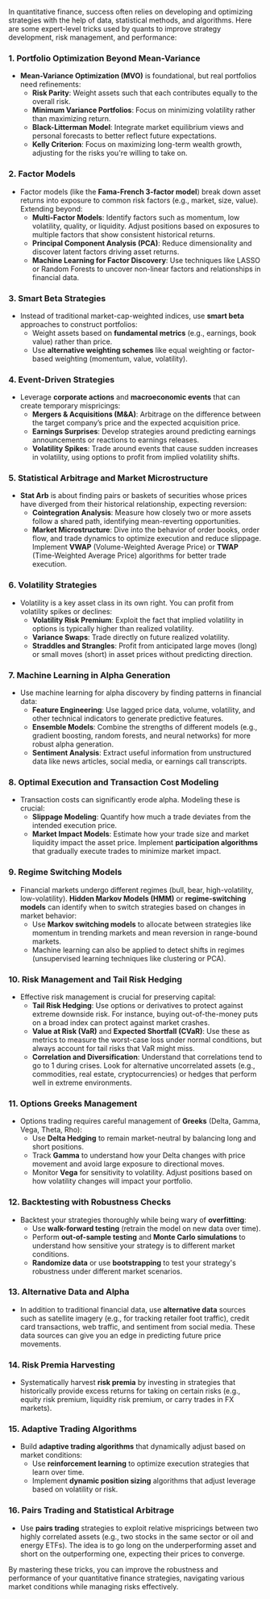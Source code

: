 In quantitative finance, success often relies on developing and optimizing strategies with the help of data, statistical methods, and algorithms. Here are some expert-level tricks used by quants to improve strategy development, risk management, and performance:

### 1. **Portfolio Optimization Beyond Mean-Variance**
   - **Mean-Variance Optimization (MVO)** is foundational, but real portfolios need refinements:
     - **Risk Parity**: Weight assets such that each contributes equally to the overall risk.
     - **Minimum Variance Portfolios**: Focus on minimizing volatility rather than maximizing return.
     - **Black-Litterman Model**: Integrate market equilibrium views and personal forecasts to better reflect future expectations.
     - **Kelly Criterion**: Focus on maximizing long-term wealth growth, adjusting for the risks you're willing to take on.

### 2. **Factor Models**
   - Factor models (like the **Fama-French 3-factor model**) break down asset returns into exposure to common risk factors (e.g., market, size, value). Extending beyond:
     - **Multi-Factor Models**: Identify factors such as momentum, low volatility, quality, or liquidity. Adjust positions based on exposures to multiple factors that show consistent historical returns.
     - **Principal Component Analysis (PCA)**: Reduce dimensionality and discover latent factors driving asset returns.
     - **Machine Learning for Factor Discovery**: Use techniques like LASSO or Random Forests to uncover non-linear factors and relationships in financial data.

### 3. **Smart Beta Strategies**
   - Instead of traditional market-cap-weighted indices, use **smart beta** approaches to construct portfolios:
     - Weight assets based on **fundamental metrics** (e.g., earnings, book value) rather than price.
     - Use **alternative weighting schemes** like equal weighting or factor-based weighting (momentum, value, volatility).

### 4. **Event-Driven Strategies**
   - Leverage **corporate actions** and **macroeconomic events** that can create temporary mispricings:
     - **Mergers & Acquisitions (M&A)**: Arbitrage on the difference between the target company’s price and the expected acquisition price.
     - **Earnings Surprises**: Develop strategies around predicting earnings announcements or reactions to earnings releases.
     - **Volatility Spikes**: Trade around events that cause sudden increases in volatility, using options to profit from implied volatility shifts.

### 5. **Statistical Arbitrage and Market Microstructure**
   - **Stat Arb** is about finding pairs or baskets of securities whose prices have diverged from their historical relationship, expecting reversion:
     - **Cointegration Analysis**: Measure how closely two or more assets follow a shared path, identifying mean-reverting opportunities.
     - **Market Microstructure**: Dive into the behavior of order books, order flow, and trade dynamics to optimize execution and reduce slippage. Implement **VWAP** (Volume-Weighted Average Price) or **TWAP** (Time-Weighted Average Price) algorithms for better trade execution.

### 6. **Volatility Strategies**
   - Volatility is a key asset class in its own right. You can profit from volatility spikes or declines:
     - **Volatility Risk Premium**: Exploit the fact that implied volatility in options is typically higher than realized volatility.
     - **Variance Swaps**: Trade directly on future realized volatility.
     - **Straddles and Strangles**: Profit from anticipated large moves (long) or small moves (short) in asset prices without predicting direction.

### 7. **Machine Learning in Alpha Generation**
   - Use machine learning for alpha discovery by finding patterns in financial data:
     - **Feature Engineering**: Use lagged price data, volume, volatility, and other technical indicators to generate predictive features.
     - **Ensemble Models**: Combine the strengths of different models (e.g., gradient boosting, random forests, and neural networks) for more robust alpha generation.
     - **Sentiment Analysis**: Extract useful information from unstructured data like news articles, social media, or earnings call transcripts.

### 8. **Optimal Execution and Transaction Cost Modeling**
   - Transaction costs can significantly erode alpha. Modeling these is crucial:
     - **Slippage Modeling**: Quantify how much a trade deviates from the intended execution price.
     - **Market Impact Models**: Estimate how your trade size and market liquidity impact the asset price. Implement **participation algorithms** that gradually execute trades to minimize market impact.

### 9. **Regime Switching Models**
   - Financial markets undergo different regimes (bull, bear, high-volatility, low-volatility). **Hidden Markov Models (HMM)** or **regime-switching models** can identify when to switch strategies based on changes in market behavior:
     - Use **Markov switching models** to allocate between strategies like momentum in trending markets and mean reversion in range-bound markets.
     - Machine learning can also be applied to detect shifts in regimes (unsupervised learning techniques like clustering or PCA).

### 10. **Risk Management and Tail Risk Hedging**
   - Effective risk management is crucial for preserving capital:
     - **Tail Risk Hedging**: Use options or derivatives to protect against extreme downside risk. For instance, buying out-of-the-money puts on a broad index can protect against market crashes.
     - **Value at Risk (VaR)** and **Expected Shortfall (CVaR)**: Use these as metrics to measure the worst-case loss under normal conditions, but always account for tail risks that VaR might miss.
     - **Correlation and Diversification**: Understand that correlations tend to go to 1 during crises. Look for alternative uncorrelated assets (e.g., commodities, real estate, cryptocurrencies) or hedges that perform well in extreme environments.

### 11. **Options Greeks Management**
   - Options trading requires careful management of **Greeks** (Delta, Gamma, Vega, Theta, Rho):
     - Use **Delta Hedging** to remain market-neutral by balancing long and short positions.
     - Track **Gamma** to understand how your Delta changes with price movement and avoid large exposure to directional moves.
     - Monitor **Vega** for sensitivity to volatility. Adjust positions based on how volatility changes will impact your portfolio.

### 12. **Backtesting with Robustness Checks**
   - Backtest your strategies thoroughly while being wary of **overfitting**:
     - Use **walk-forward testing** (retrain the model on new data over time).
     - Perform **out-of-sample testing** and **Monte Carlo simulations** to understand how sensitive your strategy is to different market conditions.
     - **Randomize data** or use **bootstrapping** to test your strategy's robustness under different market scenarios.

### 13. **Alternative Data and Alpha**
   - In addition to traditional financial data, use **alternative data** sources such as satellite imagery (e.g., for tracking retailer foot traffic), credit card transactions, web traffic, and sentiment from social media. These data sources can give you an edge in predicting future price movements.

### 14. **Risk Premia Harvesting**
   - Systematically harvest **risk premia** by investing in strategies that historically provide excess returns for taking on certain risks (e.g., equity risk premium, liquidity risk premium, or carry trades in FX markets).

### 15. **Adaptive Trading Algorithms**
   - Build **adaptive trading algorithms** that dynamically adjust based on market conditions:
     - Use **reinforcement learning** to optimize execution strategies that learn over time.
     - Implement **dynamic position sizing** algorithms that adjust leverage based on volatility or risk.

### 16. **Pairs Trading and Statistical Arbitrage**
   - Use **pairs trading** strategies to exploit relative mispricings between two highly correlated assets (e.g., two stocks in the same sector or oil and energy ETFs). The idea is to go long on the underperforming asset and short on the outperforming one, expecting their prices to converge.

By mastering these tricks, you can improve the robustness and performance of your quantitative finance strategies, navigating various market conditions while managing risks effectively.
